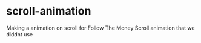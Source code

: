 # scroll-animation

Making a animation on scroll for Follow The Money
Scroll animation that we diddnt use
